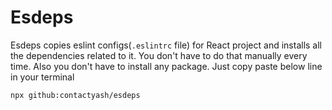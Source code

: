# Esdeps
Esdeps copies eslint configs(`.eslintrc` file) for React project and installs all the dependencies related to it. You don't have to do that manually every time. Also you don't have to install any package.
Just copy paste below line in your terminal
```
npx github:contactyash/esdeps
```

